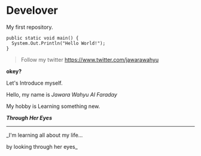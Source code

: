 # Develover
My first repository.

``` 
public static void main() {
  System.Out.Println("Hello World!");
}
```
> Follow my twitter https://www.twitter.com/jawarawahyu


**okey?**


Let's Introduce myself.

Hello, my name is _Jawara Wahyu Al Faraday_

My hobby is Learning something new.


**_Through Her Eyes_**
***
_I'm learning all about my life...

by looking through her eyes_


